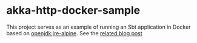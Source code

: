 # akka-http-docker-sample
This project serves as an example of running an Sbt application in Docker based on [openjdk:jre-alpine](https://hub.docker.com/_/openjdk/). See the [related blog post](https://medium.com/@jeroen.rosenberg/smaller-docker-images-for-scala-apps-11b99cf1a666)
